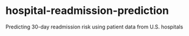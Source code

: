 # hospital-readmission-prediction
Predicting 30-day readmission risk using patient data from U.S. hospitals
